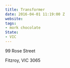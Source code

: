 ```yaml
---
title: Transformer
date: 2016-04-01 11:19:00 Z
website: 
tags:
- mork chocolate
State:
- VIC
---
```


99 Rose Street 

Fitzroy, VIC 3065
